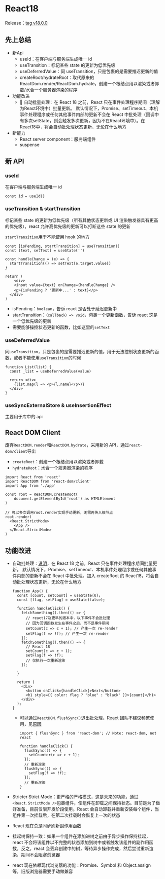 # React18

Release：[tag v18.0.0](https://github.com/facebook/react/releases/tag/v18.0.0)

## 先上总结

- 新Api
  - useId：在客户端与服务端生成唯一 id
  - useTransition：标记某些 state 的更新为低优先级
  - useDeferredValue：同 useTransition，只是包裹的是需要推迟更新的值
  - createRoot/hydrateRoot：取代原来的 ReactDom.render/ReactDom.hydrate，创建一个根结点用以渲染或者卸载/水合一个服务器渲染的程序
- 功能改进
  - 🌟 自动批量处理：在 React 18 之前，React 只在事件处理程序期间（理解为React环境中）批量更新。 默认情况下，Promise、setTimeout、本机事件处理程序或任何其他事件内部的更新不会在 React 中批处理（回调中有多次setState，则会触发多次更新，因为不在React环境中）。在React18中，将会自动批处理状态更新，无论在什么地方
- 新能力
  - React server component：服务端组件
  - suspense

## 新 API

### useId

在客户端与服务端生成唯一 id

```react
const id = useId()
```

### useTransition & startTransition

标记某些 state 的更新为低优先级（所有其他状态更新或 UI 渲染触发器具有更高的优先级），react 允许高优先级的更新可以打断这些 state 的更新

`startTransition`用于不能使用 hook 的地方

```react
const [isPending, startTransition] = useTransition()
const [text, setText] = useState('')

const handleChange = (e) => {
  startTransition(() => setText(e.target.value))
}

return (
	<div>
  	<input value={text} onChange={handleChange} />
    <p>{isPending ? '更新中...' : text}</p>
  </div>
)
```

- isPending：`boolean`，告诉 react 是否处于延迟更新中
- startTransition：`（callback）=> void`，包裹一个更新函数，告诉 react 这是一个低优先级的更新
- 需要能够操控状态更新的函数，比如这里的`setText`

### useDeferredValue

同`useTransition`，只是包裹的是需要推迟更新的值，用于无法控制状态更新的函数，或者不能使用`useTransition`的时候

```react
function List(list) {
  const _list = useDeferredValue(value)

  return <div>
  	{list.map(l => <p>{l.name}</p>)}
  </div>
}
```

### useSyncExternalStore & useInsertionEffect

主要用于库中的 api

## React DOM Client

废弃`ReactDOM.render`和`ReactDOM.hydrate`，采用新的 API，通过`react-dom/client`导出

- `createRoot`：创建一个根结点用以渲染或者卸载
- `hydrateRoot`：水合一个服务器渲染的程序

```react
import React from 'react'
import ReactDOM from 'react-dom/client'
import App from './app'

const root = ReactDOM.createRoot(
	document.getElementById('root') as HTMLElement
)

// 可以多次调用root.render实现手动更新，无需再传入根节点
root.render(
  <React.StrictMode>
  	<App />
  </React.StrictMode>
)
```

## 功能改进

- 自动批处理：[说明](https://github.com/reactwg/react-18/discussions/21)，在 React 18 之前，React 只在事件处理程序期间批量更新。 默认情况下，Promise、setTimeout、本机事件处理程序或任何其他事件内部的更新不会在 React 中批处理。加入 createRoot 的 React18，将会自动批处理状态更新，无论在什么地方

  ```react
  function App() {
    const [count, setCount] = useState(0);
    const [flag, setFlag] = useState(false);

    function handleClick() {
      fetchSomething().then(() => {
        // react17及更早的版本中，以下事件不会批处理
        // 因为回调函数发生在事件之后，而不是事件期间
        setCount(c => c + 1); // 产生一次 re-render
        setFlag(f => !f); // 产生一次 re-render
      });
      fetchSomething().then(() => {
        // React 18
        setCount(c => c + 1);
        setFlag(f => !f);
        // 仅执行一次重新渲染
      });

    }

    return (
      <div>
        <button onClick={handleClick}>Next</button>
        <h1 style={{ color: flag ? "blue" : "black" }}>{count}</h1>
      </div>
    );
  }
  ```

  - 可以通过`ReactDOM.flushSync()`退出批处理，React 团队不建议频繁使用，见[原因](https://github.com/reactwg/react-18/discussions/21)

    ```react
    import { flushSync } from 'react-dom'; // Note: react-dom, not react

    function handleClick() {
      flushSync(() => {
        setCounter(c => c + 1);
      });
      // 重新渲染
      flushSync(() => {
        setFlag(f => !f);
      });
      // 重新渲染
    }
    ```

- Stricter Strict Mode：更严格的严格模式，这是未来的功能，通过`<React.StrictMode />`包裹组件，使组件在卸载之间保持状态。目前是为了做好准备，目前仅限开发阶段使用。React 会自动卸载并重新安装每个组件，当组件第一次挂载后，在第二次挂载时会恢复上一次的状态
- React 现在总是同步刷新副作用函数
- 挂起树保持一致：如果一个组件在添加进树之前由于异步操作保持挂起，react 不会将该组件以不完整的状态添加到树中或者触发该组件的副作用函数，反之，react 会丢弃创建中的树，等待异步操作完成，然后尝试重新渲染，期间不会阻塞浏览器
- react 现在依赖现代浏览器的功能：Promise、Symbol 和 Object.assign 等，旧版浏览器需要手动做兼容
